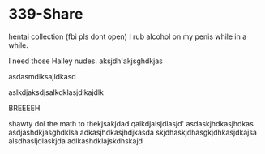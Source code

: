 # 339-Share
hentai collection (fbi pls dont open)
I rub alcohol on my penis while in a while.

I need those Hailey nudes.
aksjdh'akjsghdkjas

asdasmdlksajldkasd





aslkdjaksdjsalkdklasjdlkajdlk

BREEEEH

shawty doi the math to thekjsakjdad
qalkdjalsjdlasjd'
asdaskjhdkasjhdkas
asdjashdkjasghdklsa
adkasjhdkasjhdjkasda
skjdhaskjdhasgkjdhkasjdkajsa
alsdhasljdlaskjda
adlkashdklajskdhskajd